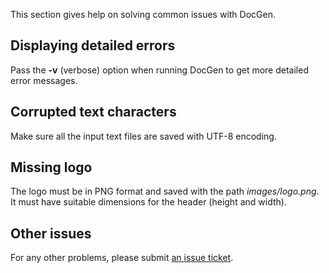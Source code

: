 This section gives help on solving common issues with DocGen.

## Displaying detailed errors

Pass the **-v** (verbose) option when running DocGen to get more detailed error messages.

## Corrupted text characters

Make sure all the input text files are saved with UTF-8 encoding.

## Missing logo

The logo must be in PNG format and saved with the path *images/logo.png*. It
must have suitable dimensions for the header (height and width).

## Other issues

For any other problems, please submit [an issue ticket](https://github.com/mtmacdonald/docgen/issues).
